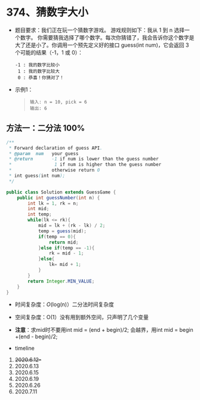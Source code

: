 # 374、猜数字大小

- 题目要求：我们正在玩一个猜数字游戏。 游戏规则如下：我从 1 到 n 选择一个数字。 你需要猜我选择了哪个数字。每次你猜错了，我会告诉你这个数字是大了还是小了。你调用一个预先定义好的接口 guess(int num)，它会返回 3 个可能的结果（-1，1 或 0）：

  ```
  -1 : 我的数字比较小
   1 : 我的数字比较大
   0 : 恭喜！你猜对了！
  ```

- 示例1：

  >```
  >输入: n = 10, pick = 6
  >输出: 6
  >```

## 方法一：二分法  100%

```java
/** 
 * Forward declaration of guess API.
 * @param  num   your guess
 * @return 	     -1 if num is lower than the guess number
 *			      1 if num is higher than the guess number
 *               otherwise return 0
 * int guess(int num);
 */

public class Solution extends GuessGame {
    public int guessNumber(int n) {
        int lk = 1, rk = n;
        int mid;
        int temp;
        while(lk <= rk){
            mid = lk + (rk - lk) / 2;
            temp = guess(mid);
            if(temp == 0){
                return mid;
            }else if(temp == -1){
                rk = mid - 1;
            }else{
                lk= mid + 1;
            }
        }
        return Integer.MIN_VALUE;
    }
}
```

- 时间复杂度：*O*(log(n)）二分法时间复杂度
- 空间复杂度：O(1）没有用到额外空间，只声明了几个变量
- **注意**：求mid时不要用int mid = (end + begin)/2; 会越界，用int mid = begin +(end - begin)/2; 



- timeline

1. ~~2020.6.12-~~
2. 2020.6.13
3. 2020.6.15
4. 2020.6.19
5. 2020.6.26
6. 2020.7.11